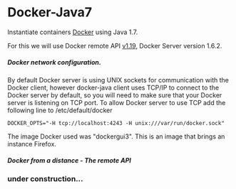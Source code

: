 # Docker-Java7
Instantiate containers [Docker](http://docs.docker.io/ "Docker") using Java 1.7.

For this we will use Docker remote API [v1.19](https://github.com/docker/docker/blob/master/docs/reference/api/docker_remote_api_v1.19.md), Docker Server version 1.6.2.

##### Docker network configuration.

By default Docker server is using UNIX sockets for communication with the Docker client, however docker-java
client uses TCP/IP to connect to the Docker server by default, so you will need to make sure that your Docker server is
listening on TCP port. To allow Docker server to use TCP add the following line to /etc/default/docker

    DOCKER_OPTS="-H tcp://localhost:4243 -H unix:///var/run/docker.sock"

The image Docker used was "dockergui3". This is an image that brings an instance Firefox.

##### Docker from a distance - The remote API

### under construction...

